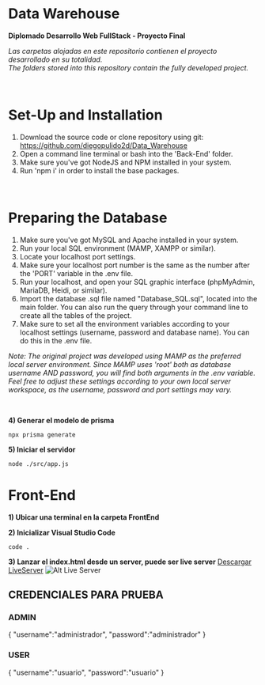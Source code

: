 # Data Warehouse
**Diplomado Desarrollo Web FullStack - Proyecto Final**

*Las carpetas alojadas en este repositorio contienen el proyecto desarrollado en su totalidad.*<br />
*The folders stored into this repository contain the fully developed project.*

<br />

# Set-Up and Installation

1. Download the source code or clone repository using git: https://github.com/diegopulido2d/Data_Warehouse
2. Open a command line terminal or bash into the 'Back-End' folder.
3. Make sure you've got NodeJS and NPM installed in your system.
4. Run 'npm i' in order to install the base packages.

<br />

# Preparing the Database 
1. Make sure you've got MySQL and Apache installed in your system.
2. Run your local SQL environment (MAMP, XAMPP or similar).
3. Locate your localhost port settings.
4. Make sure your localhost port number is the same as the number after the 'PORT' variable in the .env file.
5. Run your localhost, and open your SQL graphic interface (phpMyAdmin, MariaDB, Heidi, or similar).
6. Import the database .sql file named "Database_SQL.sql", located into the main folder. You can also run the query through your command line to create all the tables of the project.
7. Make sure to set all the environment variables according to your localhost settings (username, password and database name). You can do this in the .env file.

*Note: The original project was developed using MAMP as the preferred local server environment. Since MAMP uses 'root' both as database username AND password, you will find both arguments in the .env variable. Feel free to adjust these settings according to your own local server workspace, as the username, password and port settings may vary.*

<br />

**4) Generar el modelo de prisma**
```
npx prisma generate
```

**5) Iniciar el servidor**
```
node ./src/app.js
```

# Front-End

**1) Ubicar una terminal en la carpeta FrontEnd**

**2) Inicializar Visual Studio Code**
```
code .
```

**3) Lanzar el index.html desde un server, puede ser live server**
[Descargar LiveServer](https://marketplace.visualstudio.com/items?itemName=ritwickdey.LiveServer)
![Alt Live Server](./Backend/Migracion/LiveServer.png?raw=true "Live Server")

## CREDENCIALES PARA PRUEBA
### ADMIN
{
    "username":"administrador",
    "password":"administrador"
}

### USER
{
    "username":"usuario",
    "password":"usuario"
}


